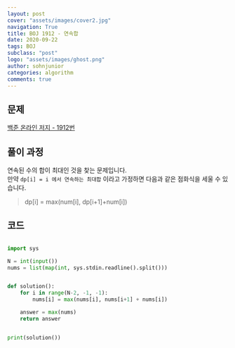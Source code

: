 ```yaml
---
layout: post
cover: "assets/images/cover2.jpg"
navigation: True
title: BOJ 1912 - 연속합
date: 2020-09-22
tags: BOJ
subclass: "post"
logo: "assets/images/ghost.png"
author: sohnjunior
categories: algorithm
comments: true
---
```


## 문제

[백준 온라인 저지 - 1912번](https://www.acmicpc.net/problem/1912)

## 풀이 과정

연속된 수의 합이 최대인 것을 찾는 문제입니다. <br>
만약 `dp[i] = i 에서 연속하는 최대합` 이라고 가정하면 다음과 같은 점화식을 세울 수 있습니다.<br>

> dp[i] = max(num[i], dp[i+1]+num[i])

## 코드

```python

import sys

N = int(input())
nums = list(map(int, sys.stdin.readline().split()))


def solution():
    for i in range(N-2, -1, -1):
        nums[i] = max(nums[i], nums[i+1] + nums[i])

    answer = max(nums)
    return answer


print(solution())

```
